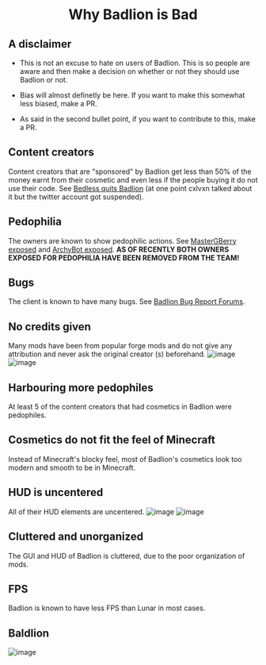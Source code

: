 <div align = "center">

# Why Badlion is Bad

</div>

## A disclaimer

- This is not an excuse to hate on users of Badlion. This is so people are aware and then make a decision on whether or not they should use Badlion or not.

- Bias will almost definetly be here. If you want to make this somewhat less biased, make a PR.

- As said in the second bullet point, if you want to contribute to this, make a PR.


## Content creators
Content creators that are "sponsored" by Badlion get less than 50% of the money earnt from their cosmetic and even less if the people buying it do not use their code. See [Bedless quits Badlion](https://www.youtube.com/watch?v=HbYUvejjPkA/) (at one point cxlvxn talked about it but the twitter account got suspended).

## Pedophilia
The owners are known to show pedophilic actions. See [MasterGBerry exposed](https://badlion.xyz/) and [ArchyBot exposed](https://www.youtube.com/watch?v=dDlDUmVxkGI/). **AS OF RECENTLY BOTH OWNERS EXPOSED FOR PEDOPHILIA HAVE BEEN REMOVED FROM THE TEAM!**

## Bugs
The client is known to have many bugs. See [Badlion Bug Report Forums](https://www.badlion.net/forum/category/4).

## No credits given
Many mods have been from popular forge mods and do not give any attribution and never ask the original creator (s) beforehand. ![image](https://user-images.githubusercontent.com/45589059/115368249-1bc4ba80-a1f1-11eb-8abc-c87c4d7c3868.png) ![image](https://user-images.githubusercontent.com/45589059/115368328-2c753080-a1f1-11eb-8a28-e8d77561e6e0.png)



## Harbouring more pedophiles
At least 5 of the content creators that had cosmetics in Badlion were pedophiles.

## Cosmetics do not fit the feel of Minecraft
Instead of Minecraft's blocky feel, most of Badlion's cosmetics look too modern and smooth to be in Minecraft.

## HUD is uncentered
All of their HUD elements are uncentered. ![image](https://user-images.githubusercontent.com/45589059/115368651-7e1dbb00-a1f1-11eb-909a-8e4d8556a4ba.png)
![image](https://user-images.githubusercontent.com/45589059/115368666-80801500-a1f1-11eb-9614-8238f812c0cf.png)


## Cluttered and unorganized
The GUI and HUD of Badlion is cluttered, due to the poor organization of mods.

## FPS
Badlion is known to have less FPS than Lunar in most cases.

## Baldlion
![image](https://user-images.githubusercontent.com/45589059/115365977-149cad00-a1ef-11eb-8751-db7ab32d3b35.png)
